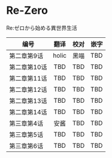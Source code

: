 # Re-Zero
Re:ゼロから始める異世界生活

| 编号| 翻译|校对|嵌字|
| ------------- |:-------------:| -----:|-----:|
| 第二章第9话|holic|黑喵|TBD|
| 第二章第10话|TBD|TBD|TBD|
| 第二章第11话|TBD|TBD |TBD|
| 第二章第12话|TBD|TBD |TBD|
| 第二章第13话|TBD|TBD |TBD|
| 第二章第14话|TBD|TBD |TBD|
| 第三章第4话|安酱|TBD |TBD|
| 第三章第5话|TBD|TBD |TBD|
| 第三章第6话|TBD|TBD |TBD|
